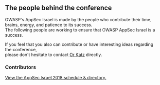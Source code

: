 ---
---

## The people behind the conference

OWASP's AppSec Israel is made by the people who contribute their time, brains, energy, and patience to its success.   
The following people are working to ensure that OWASP AppSec Israel is a success.    

If you feel that you also can contribute or have interesting ideas regarding the conference,   
please don't hesitate to contact [Or Katz](mailto:or.katz@owasp.org) directly.

### Contributors

<a id="sched-embed" href="{% site.data.sched %}/directory/artists" data-sched-bg="dark" data-sched-sidebar="no">View the AppSec Israel 2018 schedule &amp; directory.</a><script type="text/javascript" src="{% site.data.sched %}/js/embed.js"></script>
